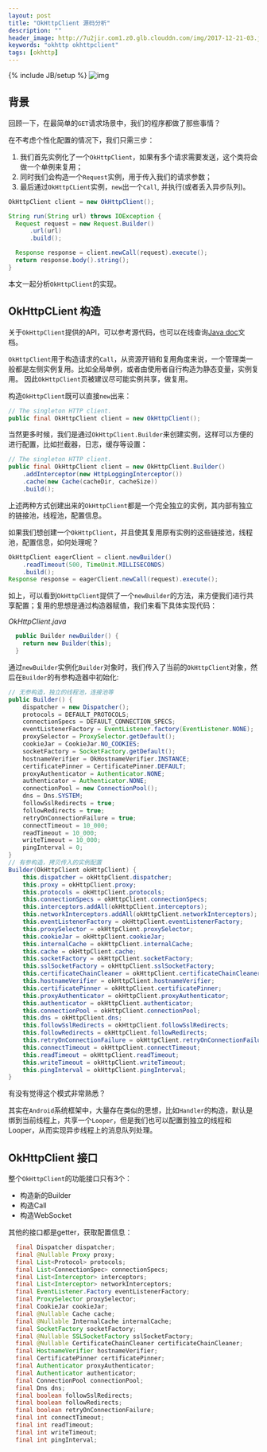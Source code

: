 ```yaml
---
layout: post
title: "OkHttpClient 源码分析"
description: ""
header_image: http://7u2jir.com1.z0.glb.clouddn.com/img/2017-12-21-03.jpg
keywords: "okhttp okhttpclient"
tags: [okhttp]
---
```

{% include JB/setup %}
![img](http://7u2jir.com1.z0.glb.clouddn.com/img/2017-12-21-03.jpg)

## 背景

回顾一下，在最简单的`GET`请求场景中，我们的程序都做了那些事情？

在不考虑个性化配置的情况下，我们只需三步：

1. 我们首先实例化了一个`OkHttpClient`，如果有多个请求需要发送，这个类将会做一个单例来复用；
2. 同时我们会构造一个`Request`实例，用于传入我们的请求参数；
3. 最后通过`OkHttpCLient`实例，`new`出一个`Call`, 并执行(或者丢入异步队列)。

```java
OkHttpClient client = new OkHttpClient();

String run(String url) throws IOException {
  Request request = new Request.Builder()
      .url(url)
      .build();

  Response response = client.newCall(request).execute();
  return response.body().string();
}
```
本文一起分析`OkHttpClient`的实现。

## OkHttpCLient 构造

关于`OkHttpClient`提供的API，可以参考源代码，也可以在线查询[Java doc](http://square.github.io/okhttp/3.x/okhttp/)文档。

`OkHttpClient`用于构造请求的`Call`，从资源开销和复用角度来说，一个管理类一般都是左侧实例复用。比如全局单例，或者由使用者自行构造为静态变量，实例复用。
因此`OkHttpClient`页被建议尽可能实例共享，做复用。

构造`OkHttpClient`既可以直接`new`出来：

```java
// The singleton HTTP client.
public final OkHttpClient client = new OkHttpClient();
```

当然更多时候，我们是通过`OkHttpClient.Builder`来创建实例，这样可以方便的进行配置，比如拦截器，日志，缓存等设置：

```java
// The singleton HTTP client.
public final OkHttpClient client = new OkHttpClient.Builder()
    .addInterceptor(new HttpLoggingInterceptor())
    .cache(new Cache(cacheDir, cacheSize))
    .build();
```

上述两种方式创建出来的`OkHttpClient`都是一个完全独立的实例，其内部有独立的链接池，线程池，配置信息。

如果我们想创建一个`OkHttpClient`，并且使其复用原有实例的这些链接池，线程池，配置信息，如何处理呢？

```java
OkHttpClient eagerClient = client.newBuilder()
    .readTimeout(500, TimeUnit.MILLISECONDS)
    .build();
Response response = eagerClient.newCall(request).execute();
```

如上，可以看到`OkHttpClient`提供了一个`newBuilder`的方法，来方便我们进行共享配置；复用的思想是通过构造器赋值，我们来看下具体实现代码：

*OkHttpClient.java*

```java
  public Builder newBuilder() {
    return new Builder(this);
  }
```

通过`newBuilder`实例化`Builder`对象时，我们传入了当前的`OkHttpClient`对象，然后在`Builder`的有参构造器中初始化:

```java
// 无参构造，独立的线程池，连接池等
public Builder() {
    dispatcher = new Dispatcher();
    protocols = DEFAULT_PROTOCOLS;
    connectionSpecs = DEFAULT_CONNECTION_SPECS;
    eventListenerFactory = EventListener.factory(EventListener.NONE);
    proxySelector = ProxySelector.getDefault();
    cookieJar = CookieJar.NO_COOKIES;
    socketFactory = SocketFactory.getDefault();
    hostnameVerifier = OkHostnameVerifier.INSTANCE;
    certificatePinner = CertificatePinner.DEFAULT;
    proxyAuthenticator = Authenticator.NONE;
    authenticator = Authenticator.NONE;
    connectionPool = new ConnectionPool();
    dns = Dns.SYSTEM;
    followSslRedirects = true;
    followRedirects = true;
    retryOnConnectionFailure = true;
    connectTimeout = 10_000;
    readTimeout = 10_000;
    writeTimeout = 10_000;
    pingInterval = 0;
}
// 有参构造，拷贝传入的实例配置
Builder(OkHttpClient okHttpClient) {
    this.dispatcher = okHttpClient.dispatcher;
    this.proxy = okHttpClient.proxy;
    this.protocols = okHttpClient.protocols;
    this.connectionSpecs = okHttpClient.connectionSpecs;
    this.interceptors.addAll(okHttpClient.interceptors);
    this.networkInterceptors.addAll(okHttpClient.networkInterceptors);
    this.eventListenerFactory = okHttpClient.eventListenerFactory;
    this.proxySelector = okHttpClient.proxySelector;
    this.cookieJar = okHttpClient.cookieJar;
    this.internalCache = okHttpClient.internalCache;
    this.cache = okHttpClient.cache;
    this.socketFactory = okHttpClient.socketFactory;
    this.sslSocketFactory = okHttpClient.sslSocketFactory;
    this.certificateChainCleaner = okHttpClient.certificateChainCleaner;
    this.hostnameVerifier = okHttpClient.hostnameVerifier;
    this.certificatePinner = okHttpClient.certificatePinner;
    this.proxyAuthenticator = okHttpClient.proxyAuthenticator;
    this.authenticator = okHttpClient.authenticator;
    this.connectionPool = okHttpClient.connectionPool;
    this.dns = okHttpClient.dns;
    this.followSslRedirects = okHttpClient.followSslRedirects;
    this.followRedirects = okHttpClient.followRedirects;
    this.retryOnConnectionFailure = okHttpClient.retryOnConnectionFailure;
    this.connectTimeout = okHttpClient.connectTimeout;
    this.readTimeout = okHttpClient.readTimeout;
    this.writeTimeout = okHttpClient.writeTimeout;
    this.pingInterval = okHttpClient.pingInterval;
}
```

有没有觉得这个模式非常熟悉？

其实在`Android`系统框架中，大量存在类似的思想，比如`Handler`的构造，默认是绑到当前线程上，共享一个`Looper`，但是我们也可以配置到独立的线程和Looper，从而实现异步线程上的消息队列处理。

## OkHttpClient 接口

整个`OkHttpClient`的功能接口只有3个：

* 构造新的Builder
* 构造Call
* 构造WebSocket

其他的接口都是getter，获取配置信息：

```java
  final Dispatcher dispatcher;
  final @Nullable Proxy proxy;
  final List<Protocol> protocols;
  final List<ConnectionSpec> connectionSpecs;
  final List<Interceptor> interceptors;
  final List<Interceptor> networkInterceptors;
  final EventListener.Factory eventListenerFactory;
  final ProxySelector proxySelector;
  final CookieJar cookieJar;
  final @Nullable Cache cache;
  final @Nullable InternalCache internalCache;
  final SocketFactory socketFactory;
  final @Nullable SSLSocketFactory sslSocketFactory;
  final @Nullable CertificateChainCleaner certificateChainCleaner;
  final HostnameVerifier hostnameVerifier;
  final CertificatePinner certificatePinner;
  final Authenticator proxyAuthenticator;
  final Authenticator authenticator;
  final ConnectionPool connectionPool;
  final Dns dns;
  final boolean followSslRedirects;
  final boolean followRedirects;
  final boolean retryOnConnectionFailure;
  final int connectTimeout;
  final int readTimeout;
  final int writeTimeout;
  final int pingInterval;
```